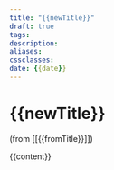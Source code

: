 ```yaml
---
title: "{{newTitle}}"
draft: true
tags: 
description: 
aliases: 
cssclasses: 
date: {{date}}
---
```

# {{newTitle}}

(from [[{{fromTitle}}]]) 

{{content}}